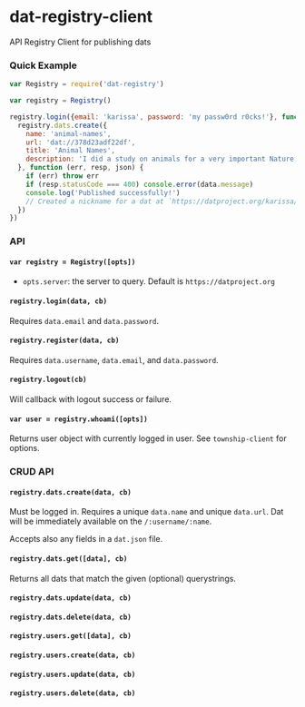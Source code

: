 # dat-registry-client

API Registry Client for publishing dats

### Quick Example

```js
var Registry = require('dat-registry')

var registry = Registry()

registry.login({email: 'karissa', password: 'my passw0rd r0cks!'}, function () {
  registry.dats.create({
    name: 'animal-names',
    url: 'dat://378d23adf22df',
    title: 'Animal Names',
    description: 'I did a study on animals for a very important Nature study, here are the spreadsheets with raw animals in them.'
  }, function (err, resp, json) {
    if (err) throw err
    if (resp.statusCode === 400) console.error(data.message)
    console.log('Published successfully!')
    // Created a nickname for a dat at `https://datproject.org/karissa/animal-names`
  })
})
```

### API

#### `var registry = Registry([opts])`

  * `opts.server`: the server to query. Default is `https://datproject.org`

#### `registry.login(data, cb)`

Requires `data.email` and `data.password`.

#### `registry.register(data, cb)`

Requires `data.username`, `data.email`, and `data.password`.

#### `registry.logout(cb)`

Will callback with logout success or failure.

#### `var user = registry.whoami([opts])`

Returns user object with currently logged in user. See `township-client` for options.


### CRUD API

#### `registry.dats.create(data, cb)`

Must be logged in. Requires a unique `data.name` and unique `data.url`. Dat will be immediately available on the `/:username/:name`.

Accepts also any fields in a `dat.json` file.

#### `registry.dats.get([data], cb)`

Returns all dats that match the given (optional) querystrings.

#### `registry.dats.update(data, cb)`
#### `registry.dats.delete(data, cb)`
#### `registry.users.get([data], cb)`
#### `registry.users.create(data, cb)`
#### `registry.users.update(data, cb)`
#### `registry.users.delete(data, cb)`

